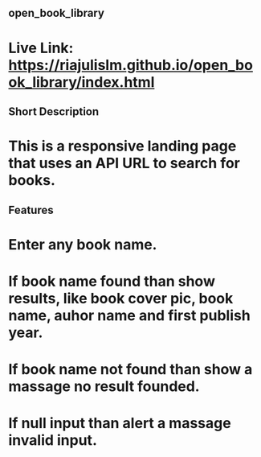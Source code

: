 ## open_book_library

# Live Link: https://riajulislm.github.io/open_book_library/index.html

## Short Description
# This is a responsive landing page that uses an API URL to search for books.

## Features
# Enter any book name.
# If book name found than show results, like book cover pic, book name, auhor name and first publish year.
# If book name not found than show a massage no result founded.
# If null input than alert a massage invalid input.
